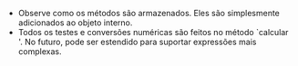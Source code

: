 
- Observe como os métodos são armazenados. Eles são simplesmente adicionados ao objeto interno.
- Todos os testes e conversões numéricas são feitos no método `calcular '. No futuro, pode ser estendido para suportar expressões mais complexas.
